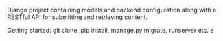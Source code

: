 
Django project containing models and backend configuration along with a RESTful API
for submitting and retrieving content.

Getting started: git clone, pip install, manage.py migrate, runserver etc.
e